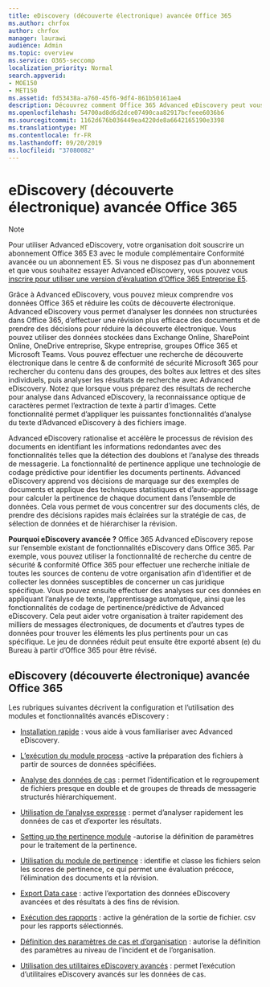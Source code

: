 ```yaml
---
title: eDiscovery (découverte électronique) avancée Office 365
ms.author: chrfox
author: chrfox
manager: laurawi
audience: Admin
ms.topic: overview
ms.service: O365-seccomp
localization_priority: Normal
search.appverid:
- MOE150
- MET150
ms.assetid: fd53438a-a760-45f6-9df4-861b50161ae4
description: Découvrez comment Office 365 Advanced eDiscovery peut vous aider à analyser les données dans Office 365, rationaliser les révisions de documents et prendre des décisions pour une découverte électronique efficace.
ms.openlocfilehash: 54700ad8d6d2dce07490caa82917bcfeee6036b6
ms.sourcegitcommit: 1162d676b036449ea4220de8a6642165190e3398
ms.translationtype: MT
ms.contentlocale: fr-FR
ms.lasthandoff: 09/20/2019
ms.locfileid: "37080082"
---
```

# <a name="office-365-advanced-ediscovery"></a>eDiscovery (découverte électronique) avancée Office 365

> [!NOTE]
> Pour utiliser Advanced eDiscovery, votre organisation doit souscrire un abonnement Office 365 E3 avec le module complémentaire Conformité avancée ou un abonnement E5. Si vous ne disposez pas d’un abonnement et que vous souhaitez essayer Advanced eDiscovery, vous pouvez vous [inscrire pour utiliser une version d’évaluation d’Office 365 Entreprise E5](https://go.microsoft.com/fwlink/p/?LinkID=698279). 
  
Grâce à Advanced eDiscovery, vous pouvez mieux comprendre vos données Office 365 et réduire les coûts de découverte électronique. Advanced eDiscovery vous permet d’analyser les données non structurées dans Office 365, d’effectuer une révision plus efficace des documents et de prendre des décisions pour réduire la découverte électronique. Vous pouvez utiliser des données stockées dans Exchange Online, SharePoint Online, OneDrive entreprise, Skype entreprise, groupes Office 365 et Microsoft Teams. Vous pouvez effectuer une recherche de découverte électronique dans le centre &amp; de conformité de sécurité Microsoft 365 pour rechercher du contenu dans des groupes, des boîtes aux lettres et des sites individuels, puis analyser les résultats de recherche avec Advanced eDiscovery. Notez que lorsque vous préparez des résultats de recherche pour analyse dans Advanced eDiscovery, la reconnaissance optique de caractères permet l’extraction de texte à partir d’images. Cette fonctionnalité permet d’appliquer les puissantes fonctionnalités d’analyse du texte d’Advanced eDiscovery à des fichiers image.
  
Advanced eDiscovery rationalise et accélère le processus de révision des documents en identifiant les informations redondantes avec des fonctionnalités telles que la détection des doublons et l’analyse des threads de messagerie. La fonctionnalité de pertinence applique une technologie de codage prédictive pour identifier les documents pertinents. Advanced eDiscovery apprend vos décisions de marquage sur des exemples de documents et applique des techniques statistiques et d’auto-apprentissage pour calculer la pertinence de chaque document dans l’ensemble de données. Cela vous permet de vous concentrer sur des documents clés, de prendre des décisions rapides mais éclairées sur la stratégie de cas, de sélection de données et de hiérarchiser la révision.
  
 **Pourquoi eDiscovery avancée ?** Office 365 Advanced eDiscovery repose sur l’ensemble existant de fonctionnalités eDiscovery dans Office 365. Par exemple, vous pouvez utiliser la fonctionnalité de recherche du centre de sécurité &amp; conformité Office 365 pour effectuer une recherche initiale de toutes les sources de contenu de votre organisation afin d’identifier et de collecter les données susceptibles de concerner un cas juridique spécifique. Vous pouvez ensuite effectuer des analyses sur ces données en appliquant l’analyse de texte, l’apprentissage automatique, ainsi que les fonctionnalités de codage de pertinence/prédictive de Advanced eDiscovery. Cela peut aider votre organisation à traiter rapidement des milliers de messages électroniques, de documents et d’autres types de données pour trouver les éléments les plus pertinents pour un cas spécifique. Le jeu de données réduit peut ensuite être exporté absent (e) du Bureau à partir d’Office 365 pour être révisé. 
  
## <a name="office-365-advanced-ediscovery"></a>eDiscovery (découverte électronique) avancée Office 365

Les rubriques suivantes décrivent la configuration et l’utilisation des modules et fonctionnalités avancés eDiscovery :
  
- [Installation rapide](quick-setup-for-advanced-ediscovery.md) : vous aide à vous familiariser avec Advanced eDiscovery. 
    
- [L’exécution du module process](run-the-process-module-in-advanced-ediscovery.md) -active la préparation des fichiers à partir de sources de données spécifiées. 
    
- [Analyse des données de cas](analyze-case-data-with-advanced-ediscovery.md) : permet l’identification et le regroupement de fichiers presque en double et de groupes de threads de messagerie structurés hiérarchiquement. 

- [Utilisation de l’analyse expresse](use-express-analysis-in-advanced-ediscovery.md) : permet d’analyser rapidement les données de cas et d’exporter les résultats. 
    
- [Setting up the pertinence module](manage-relevance-setup-in-advanced-ediscovery.md) -autorise la définition de paramètres pour le traitement de la pertinence. 
    
- [Utilisation du module de pertinence](use-relevance-in-advanced-ediscovery.md) : identifie et classe les fichiers selon les scores de pertinence, ce qui permet une évaluation précoce, l’élimination des documents et la révision. 
    
- [Export Data case](export-case-data-in-advanced-ediscovery.md) : active l’exportation des données eDiscovery avancées et des résultats à des fins de révision. 
    
- [Exécution des rapports](run-reports-in-advanced-ediscovery.md) : active la génération de la sortie de fichier. csv pour les rapports sélectionnés. 
    
- [Définition des paramètres de cas et d’organisation](define-case-and-tenant-settings-in-advanced-ediscovery.md) : autorise la définition des paramètres au niveau de l’incident et de l’organisation. 
    
- [Utilisation des utilitaires eDiscovery avancés](use-advanced-ediscovery-utilities.md) : permet l’exécution d’utilitaires eDiscovery avancés sur les données de cas. 
